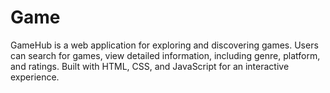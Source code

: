 # Game
GameHub is a web application for exploring and discovering games. Users can search for games, view detailed information, including genre, platform, and ratings. Built with HTML, CSS, and JavaScript for an interactive experience.
